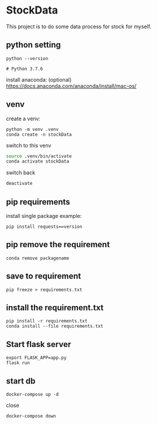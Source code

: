 # StockData

This project is to do some data process for stock for myself.



## python setting

```
python --version

# Python 3.7.6
```

install anaconda: (optional)
https://docs.anaconda.com/anaconda/install/mac-os/


## venv

create a venv:


```
python -m venv .venv
conda create -n stockData
```

switch to this venv

```bash
source .venv/bin/activate
conda activate stockData
```

switch back

```bash
deactivate
```

## pip requirements

install single package example:
```
pip install requests==version
```

## pip remove the requirement

```ssh
conda remove packagename
```

## save to requirement
```
pip freeze > requirements.txt
```

## install the requirement.txt

```
pip install -r requirements.txt
conda install --file requirements.txt
```

## Start flask server

```
export FLASK_APP=app.py
flask run
```

## start db

```
docker-compose up -d
```

close

```
docker-compose down
```

